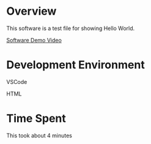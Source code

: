 # Overview

This software is a test file for showing Hello World.

[Software Demo Video](http://youtube.link.goes.here)

# Development Environment

VSCode

HTML

# Time Spent

This took about 4 minutes
